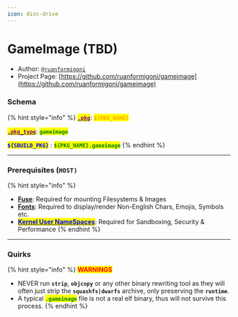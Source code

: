 ```yaml
---
icon: disc-drive
---
```


# GameImage (TBD)

* Author: [`@ruanformigoni`](https://github.com/gameimage)
* Project Page: [https://github.com/ruanformigoni/gameimage](https://github.com/ruanformigoni/gameimage)

### Schema

{% hint style="info" %}
[<mark style="color:purple;">**`.pkg`**</mark>](../../../sbuild/specification/2.pkg.md): <mark style="color:orange;">**`${PKG_NAME}`**</mark>

[<mark style="color:purple;">**`.pkg_type`**</mark>](../../../sbuild/specification/2.pkg.md): <mark style="color:green;">**`gameimage`**</mark>

<mark style="color:blue;">**`${SBUILD_PKG}`**</mark> : <mark style="color:green;">**`${PKG_NAME}.gameimage`**</mark>
{% endhint %}

***

### **Prerequisites (`HOST)`**

{% hint style="info" %}
* [**Fuse**](../errors-and-quirks/fuse.md): Required for mounting Filesystems & Images
* [**Fonts**](../errors-and-quirks/fonts.md): Required to display/render Non-English Chars, Emojis, Symbols etc.
* [<mark style="color:blue;">**Kernel User NameSpaces**</mark>](../errors-and-quirks/namespaces.md): Required for Sandboxing, Security & Performance
{% endhint %}

***

### Quirks

{% hint style="info" %}
<mark style="color:red;">**WARNINGS**</mark>

* NEVER run **`strip`**, **`objcopy`** or any other binary rewriting tool as they will often just strip the **`squashfs|dwarfs`** archive, only preserving the **`runtime`**.
* A typical <mark style="color:green;">**`.gameimage`**</mark> file is not a real elf binary, thus will not survive this process.
{% endhint %}
